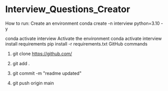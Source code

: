 # Interview_Questions_Creator
How to run:
Create an environment
conda create -n interview python=3.10 -y


conda activate interview
Activate the environment
conda activate interview
install requirements
pip install -r requirements.txt
GitHub commands
1. git clone https://github.com/

2. git add .

3. git commit -m "readme updated"


4. git push origin main